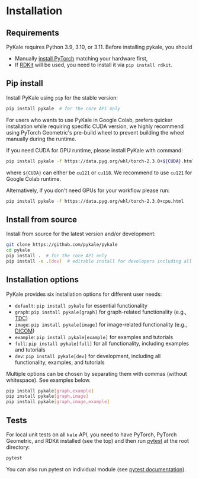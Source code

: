 # Installation

## Requirements

PyKale requires Python 3.9, 3.10, or 3.11. Before installing pykale, you should

- Manually [install PyTorch](https://pytorch.org/get-started/locally/) matching your hardware first,
- If [RDKit](https://www.rdkit.org/) will be used, you need to install it via `pip install rdkit`.

## Pip install

Install PyKale using `pip` for the stable version:

```bash
pip install pykale  # for the core API only
```

For users who wants to use PyKale in Google Colab, prefers quicker installation while requiring specific CUDA version, we highly recommend using PyTorch Geometric's pre-build wheel to prevent building the wheel manually during the runtime.

If you need CUDA for GPU runtime, please install PyKale with command:
```bash
pip install pykale -f https://data.pyg.org/whl/torch-2.3.0+${CUDA}.html
```
where `${CUDA}` can either be `cu121` or `cu118`. We recommend to use `cu121` for Google Colab runtime.

Alternatively, if you don't need GPUs for your workflow please run:
```bash
pip install pykale -f https://data.pyg.org/whl/torch-2.3.0+cpu.html
```


## Install from source

Install from source for the latest version and/or development:

```sh
git clone https://github.com/pykale/pykale
cd pykale
pip install .  # for the core API only
pip install -e .[dev]  # editable install for developers including all dependencies and examples
```

## Installation options

PyKale provides six installation options for different user needs:

- `default`: `pip install pykale` for essential functionality
- `graph`: `pip install pykale[graph]` for graph-related functionality (e.g., [TDC](https://tdcommons.ai/))
- `image`: `pip install pykale[image]` for image-related functionality (e.g., [DICOM](https://en.wikipedia.org/wiki/DICOM))
- `example`: `pip install pykale[example]` for examples and tutorials
- `full`: `pip install pykale[full]` for all functionality, including examples and tutorials
- `dev`: `pip install pykale[dev]` for development, including all functionality, examples, and tutorials

Multiple options can be chosen by separating them with commas (without whitespace). See examples below.

```sh
pip install pykale[graph,example]
pip install pykale[graph,image]
pip install pykale[graph,image,example]
```

## Tests

For local unit tests on all `kale` API, you need to have PyTorch, PyTorch Geometric, and RDKit installed (see the top) and then run [pytest](https://pytest.org/) at the root directory:

```bash
pytest
```

You can also run pytest on individual module (see [pytest documentation](https://docs.pytest.org/en/6.2.x/)).

